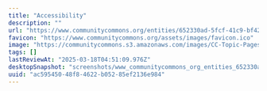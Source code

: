 ```yaml
---
title: "Accessibility"
description: ""
url: "https://www.communitycommons.org/entities/652330ad-5fcf-41c9-bf42-dc568a713311"
favicon: "https://www.communitycommons.org/assets/images/favicon.ico"
image: "https://communitycommons.s3.amazonaws.com/images/CC-Topic-Pages/CC_Topic-Banner_Accessibility.png"
tags: []
lastReviewAt: "2025-03-18T04:51:09.976Z"
desktopSnapshot: "screenshots/www_communitycommons_org_entities_652330ad_5fcf_41c9_bf42_dc568a713311.png"
uuid: "ac595450-48f8-4622-b052-85ef2136e984"
---
```


